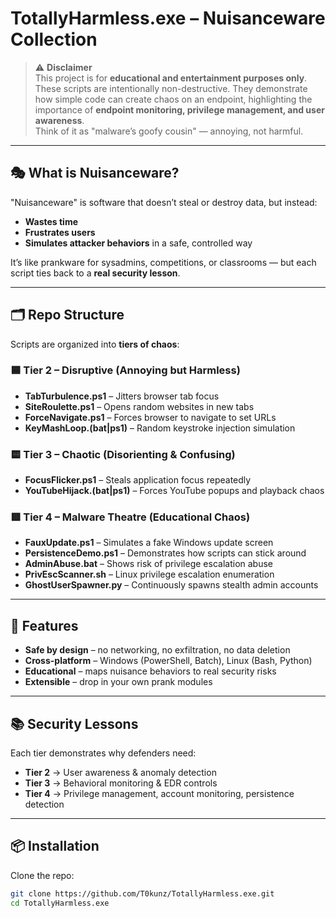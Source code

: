 # TotallyHarmless.exe – Nuisanceware Collection

> ⚠️ **Disclaimer**  
> This project is for **educational and entertainment purposes only**.  
> These scripts are intentionally non-destructive. They demonstrate how simple code can create chaos on an endpoint, highlighting the importance of **endpoint monitoring, privilege management, and user awareness**.  
> Think of it as "malware’s goofy cousin" — annoying, not harmful.

---

## 🎭 What is Nuisanceware?
"Nuisanceware" is software that doesn’t steal or destroy data, but instead:
- **Wastes time**
- **Frustrates users**
- **Simulates attacker behaviors** in a safe, controlled way  

It’s like prankware for sysadmins, competitions, or classrooms — but each script ties back to a **real security lesson**.

---

## 🗂️ Repo Structure

Scripts are organized into **tiers of chaos**:

### 🟦 Tier 2 – Disruptive (Annoying but Harmless)
- **TabTurbulence.ps1** – Jitters browser tab focus  
- **SiteRoulette.ps1** – Opens random websites in new tabs  
- **ForceNavigate.ps1** – Forces browser to navigate to set URLs  
- **KeyMashLoop.(bat|ps1)** – Random keystroke injection simulation  

### 🟨 Tier 3 – Chaotic (Disorienting & Confusing)
- **FocusFlicker.ps1** – Steals application focus repeatedly  
- **YouTubeHijack.(bat|ps1)** – Forces YouTube popups and playback chaos  

### 🟥 Tier 4 – Malware Theatre (Educational Chaos)
- **FauxUpdate.ps1** – Simulates a fake Windows update screen  
- **PersistenceDemo.ps1** – Demonstrates how scripts can stick around  
- **AdminAbuse.bat** – Shows risk of privilege escalation abuse  
- **PrivEscScanner.sh** – Linux privilege escalation enumeration  
- **GhostUserSpawner.py** – Continuously spawns stealth admin accounts  

---

## 🚀 Features
- **Safe by design** – no networking, no exfiltration, no data deletion  
- **Cross-platform** – Windows (PowerShell, Batch), Linux (Bash, Python)  
- **Educational** – maps nuisance behaviors to real security risks  
- **Extensible** – drop in your own prank modules  

---

## 📚 Security Lessons
Each tier demonstrates why defenders need:
- **Tier 2** → User awareness & anomaly detection  
- **Tier 3** → Behavioral monitoring & EDR controls  
- **Tier 4** → Privilege management, account monitoring, persistence detection  

---

## 📦 Installation
Clone the repo:
```bash
git clone https://github.com/T0kunz/TotallyHarmless.exe.git
cd TotallyHarmless.exe

